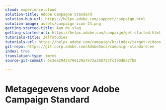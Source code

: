 ```yaml
---
cloud: experience-cloud
solution-title: Adobe Campagne Standard
solution-hub-url: https://helpx.adobe.com/support/campaign.html
solution-image: assets/campaign-icon-24.png
getting-started-title: Aan de slag
getting-started-url: https://helpx.adobe.com/campaign/get-started.html
tutorials-title: Zelfstudies
tutorials-url: https://helpx.adobe.com/campaign/kt/index/target-videos.html
git-repo: https://git.corp.adobe.com/AdobeDocs/campaign-standard.en
index: true
translation-type: tm+mt
source-git-commit: 6c3ea29424796129a7e72a388723fc390d8a2fb8

---
```



# Metagegevens voor Adobe Campaign Standard
